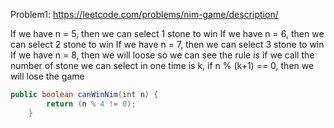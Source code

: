 Problem1: https://leetcode.com/problems/nim-game/description/

If we have n = 5, then we can select 1 stone to win
If we have n = 6, then we can select 2 stone to win
If we have n = 7, then we can select 3 stone to win
If we have n = 8, then we will loose
so we can see the rule is if we call the number of stone we can select in one time is k, if n % (k+1) == 0, then we will lose the game

```java
public boolean canWinNim(int n) {
        return (n % 4 != 0);
    }
```
